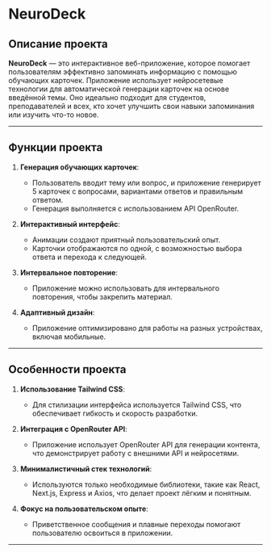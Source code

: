 # NeuroDeck

## Описание проекта
**NeuroDeck** — это интерактивное веб-приложение, которое помогает пользователям эффективно запоминать информацию с помощью обучающих карточек. 
Приложение использует нейросетевые технологии для автоматической генерации карточек на основе введённой темы. 
Оно идеально подходит для студентов, преподавателей и всех, кто хочет улучшить свои навыки запоминания или изучить что-то новое.

---

## Функции проекта
1. **Генерация обучающих карточек**:
   - Пользователь вводит тему или вопрос, и приложение генерирует 5 карточек с вопросами, вариантами ответов и правильным ответом.
   - Генерация выполняется с использованием API OpenRouter.

2. **Интерактивный интерфейс**:
   - Анимации создают приятный пользовательский опыт.
   - Карточки отображаются по одной, с возможностью выбора ответа и перехода к следующей.

3. **Интервальное повторение**:
   - Приложение можно использовать для интервального повторения, чтобы закрепить материал.

4. **Адаптивный дизайн**:
   - Приложение оптимизировано для работы на разных устройствах, включая мобильные.

---

## Особенности проекта
1. **Использование Tailwind CSS**:
   - Для стилизации интерфейса используется Tailwind CSS, что обеспечивает гибкость и скорость разработки.

2. **Интеграция с OpenRouter API**:
   - Приложение использует OpenRouter API для генерации контента, что демонстрирует работу с внешними API и нейросетями.

3. **Минималистичный стек технологий**:
   - Используются только необходимые библиотеки, такие как React, Next.js, Express и Axios, что делает проект лёгким и понятным.

4. **Фокус на пользовательском опыте**:
   - Приветственное сообщения и плавные переходы помогают пользователю освоиться в приложении.

---
